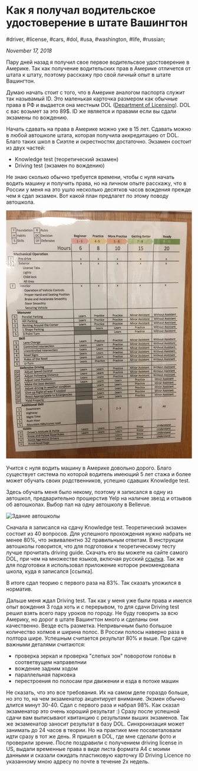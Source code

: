 # Как я получал водительское удостоверение в штате Вашингтон

#driver, #license, #cars, #dol, #usa, #washington, #life, #russian;

_November 17, 2018_

Пару дней назад я получил свое первое водительсвое удостоверение в Америке.
Так как получение водительских прав в Америке отличется от штата к штату, поэтому расскажу про свой личный опыт в штате Вашингтон.

Думаю начать стоит с того, что в Америке аналогом паспорта служит так называмый ID. Это маленькая карточка размером как обычные права в РФ и выдается она местным DOL ([Department of Licensing](https://www.dol.wa.gov/)). DOL с вас возьмет за это 89$. ID же является и правами если вы сдали экзамены по вождению.

Начать сдавать на права в Америке можно уже в 15 лет. Сдавать можно в любой автошколе штата, которая получила аккредитацию от DOL. Благо таких школ в Сиэтле и окрестностях достаточно. Экзамен состоит из двух частей:

  * Knowledge test (теоретический экзамен)
  * Driving test (экзамен по вождению)

Не знаю сколько обычно требуется времени, чтобы с нуля начать водить машину и получить права, но на личном опыте расскажу, что в России у меня на это ушло несколько десятков часов вождения прежде чем я сдал экзамен.
Вот какой план предлагет по этому поводу автошкола.

![План подготовки к практическому экзамену](/images/how-to-get-driver-license-in-washington-state/plan_podgotovki_k_prakticheskomu_ekzamenu.JPG "План подготовки к практическому экзамену")

Учится с нуля водить машину в Америке довольно дорого. Благо существует система по которой водитель имеющий 5 лет стажа  и более может обучать своих родственников, успешно сдавших Knowledge test.

Здесь обучать меня было некому, поэтому я записался в одну из автошкол, предварительно прошерстив Yelp на наличие звезд и отзывов об автошколах. Выбор пал на одну автошколу в Bellevue. 

![Здание автошколы](https://s3-media3.fl.yelpcdn.com/bphoto/V-2NSIDQLmsVPZLEsCniJw/o.jpg "Здание автошколы")

Сначала я записался на сдачу Knowledge test.
Теоретический экзамен состоит из 40 вопросов. Для успешного прохождения нужно набрать не менее 80%, что эквивалентно 32 правильным ответам. В инструкции автошколы говорится, что для подготовки к теоретическому тесту лучше прочитать driving guide. Скачать его вы можете на сайте самого DOL, при чем на множестве языков, включая русский [ссылка](https://www.dol.wa.gov/driverslicense/docs/driverguide-russian.pdf). Так же для подготовки я использовал приложение которое рекомендовала школа, куда я записался [cсылка].

В итоге сдал теорию с первого раза на 83%. Так сказать уложился в норматив. 

Дальше меня ждал Driving test. Так как у меня уже были права и имелся опыт вождения 3 года хоть и с перерывом, то для сдачи Driving test решил взять всего пару уроков по городу. Не буду говорить за всю Америку, но дорог в штате Вашингтон много и сделаны они качественно. Везде есть разметка. Непривычным было большое количество холмов и ширина полос. В России полосы наверно раза в полтора шире. Успешным считается результат 80% и выше. При сдаче важными деталями считаются:

  * проверка зеркал и проверка "слепых зон" поворотом головы в соответвущем направелнии
  * вождение задним ходом
  * параллельная парковка
  * перестроения по полосам при движении и езда в потоке машин

Не сказать, что это все требования. Их на самом деле гораздо больше, но это то, на чем экзаменатор акцентирует внимание.
Экзмен обычно длится минут 30-40. Сдал с первого раза и набрал 98%. Как сказал экзаменатор это очень хороший результат :)
Сразу после успешной сдачи вам выписывают квитанцию с результами выших экзаменов. Так же экзаменатор заносит результат в базу DOL. Синхронизация может занимать до 24 часов в теории. Но на практике мне посоветаловали идти сразу в тот же день. Я пришел в DOL, где мне сделали фото и проверили зрение. После поздравили с получением driving license in US, выдали временные права в виде листа формата А4 с моими данными и сказали ожидать пластиковую карточку ID Driving Licence по указанному мною адресу по почте в течение 2х недель.